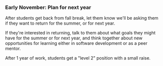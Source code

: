 ### Early November: Plan for next year

After students get back from fall break, let them know we'll be asking them if they want to return for the summer, or for next year.

If they're interested in returning, talk to them about what goals they might have for the summer or for next year, and think together about new opportunities for learning either in software development or as a peer mentor.

After 1 year of work, students get a "level 2" position with a small raise.
